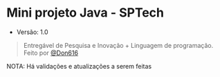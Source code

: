 # Mini projeto Java - SPTech

- Versão: 1.0

> Entregável de Pesquisa e Inovação + Linguagem de programação. Feito por [@Don616](https://github.com/Don616)

NOTA: Há validações e atualizações a serem feitas

